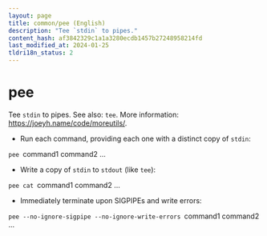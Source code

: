 ```yaml
---
layout: page
title: common/pee (English)
description: "Tee `stdin` to pipes."
content_hash: af3842329c1a1a3280ecdb1457b27248958214fd
last_modified_at: 2024-01-25
tldri18n_status: 2
---
```

# pee

Tee `stdin` to pipes.
See also: `tee`.
More information: <https://joeyh.name/code/moreutils/>.

- Run each command, providing each one with a distinct copy of `stdin`:

`pee `<span class="tldr-var badge badge-pill bg-dark-lm bg-white-dm text-white-lm text-dark-dm font-weight-bold">command1 command2 ...</span>

- Write a copy of `stdin` to `stdout` (like `tee`):

`pee cat `<span class="tldr-var badge badge-pill bg-dark-lm bg-white-dm text-white-lm text-dark-dm font-weight-bold">command1 command2 ...</span>

- Immediately terminate upon SIGPIPEs and write errors:

`pee --no-ignore-sigpipe --no-ignore-write-errors `<span class="tldr-var badge badge-pill bg-dark-lm bg-white-dm text-white-lm text-dark-dm font-weight-bold">command1 command2 ...</span>
